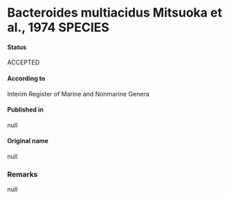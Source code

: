 # Bacteroides multiacidus Mitsuoka et al., 1974 SPECIES

#### Status
ACCEPTED

#### According to
Interim Register of Marine and Nonmarine Genera

#### Published in
null

#### Original name
null

### Remarks
null